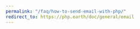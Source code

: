 ```yaml
---
permalink: "/faq/how-to-send-email-with-php/"
redirect_to: https://php.earth/doc/general/email
---
```

